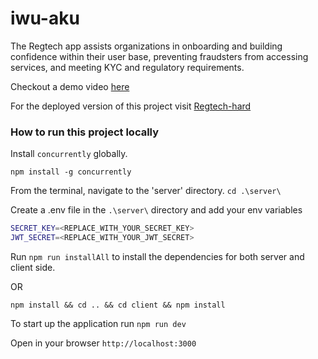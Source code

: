 # iwu-aku
The Regtech app assists organizations in onboarding and building confidence within their user base, preventing fraudsters from accessing services, and meeting KYC and regulatory requirements.

Checkout a demo video [here](https://youtu.be/tGB71E1Sswk) 

For the deployed version of this project visit [Regtech-hard](https://regtech-hard.herokuapp.com/)

### How to run this project locally

Install `concurrently` globally.

`npm install -g concurrently`

From the terminal, navigate to the 'server' directory.
`cd .\server\`

Create a .env file in the `.\server\` directory and add your env variables
```bash
SECRET_KEY=<REPLACE_WITH_YOUR_SECRET_KEY>
JWT_SECRET=<REPLACE_WITH_YOUR_JWT_SECRET>
```

Run `npm run installAll` to install the dependencies for both server and client side.

OR

`npm install && cd .. && cd client && npm install`

To start up the application run `npm run dev`

Open in your browser `http://localhost:3000`
